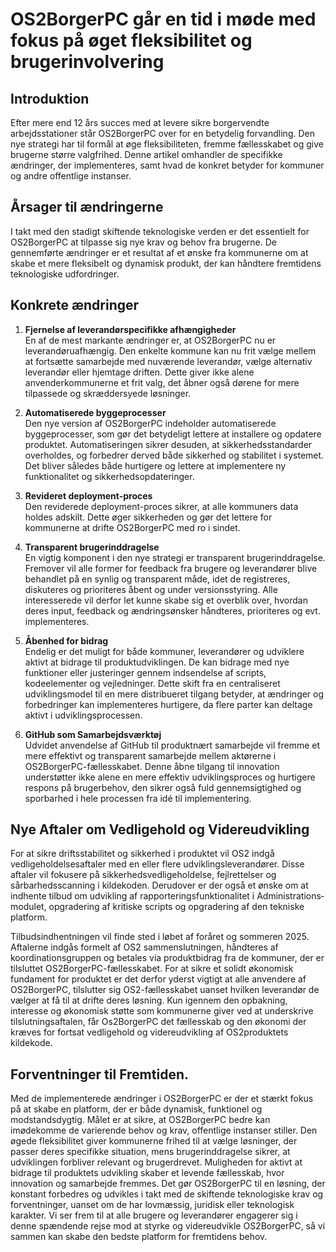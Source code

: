 # OS2BorgerPC går en tid i møde med fokus på øget fleksibilitet og brugerinvolvering

## Introduktion
Efter mere end 12 års succes med at levere sikre borgervendte arbejdsstationer står OS2BorgerPC over for en betydelig forvandling. Den nye strategi har til formål at øge fleksibiliteten, fremme fællesskabet og give brugerne større valgfrihed. Denne artikel omhandler de specifikke ændringer, der implementeres, samt hvad de konkret betyder for kommuner og andre offentlige instanser.

## Årsager til ændringerne
I takt med den stadigt skiftende teknologiske verden er det essentielt for OS2BorgerPC at tilpasse sig nye krav og behov fra brugerne. De gennemførte ændringer er et resultat af et ønske fra kommunerne om at skabe et mere fleksibelt og dynamisk produkt, der kan håndtere fremtidens teknologiske udfordringer.

## Konkrete ændringer
1. **Fjernelse af leverandørspecifikke afhængigheder**  
En af de mest markante ændringer er, at OS2BorgerPC nu er leverandøruafhængig. Den enkelte kommune kan nu frit vælge mellem at fortsætte samarbejde med nuværende leverandør, vælge alternativ leverandør eller hjemtage driften. Dette giver ikke alene anvenderkommunerne et frit valg, det åbner også dørene for mere tilpassede og skræddersyede løsninger.

2. **Automatiserede byggeprocesser**  
Den nye version af OS2BorgerPC indeholder automatiserede byggeprocesser, som gør det betydeligt lettere at installere og opdatere produktet. Automatiseringen sikrer desuden, at sikkerhedsstandarder overholdes, og forbedrer derved både sikkerhed og stabilitet i systemet. Det bliver således både hurtigere og lettere at implementere ny funktionalitet og sikkerhedsopdateringer.

3. **Revideret deployment-proces**  
Den reviderede deployment-proces sikrer, at alle kommuners data holdes adskilt. Dette øger sikkerheden og gør det lettere for kommunerne at drifte OS2BorgerPC med ro i sindet.

4. **Transparent brugerinddragelse**  
En vigtig komponent i den nye strategi er transparent brugerinddragelse. Fremover vil alle former for feedback fra brugere og leverandører blive behandlet på en synlig og transparent måde, idet de registreres, diskuteres og prioriteres åbent og under versionsstyring. Alle interesserede vil derfor let kunne skabe sig et overblik over, hvordan deres input, feedback og ændringsønsker håndteres, prioriteres og evt. implementeres.

5. **Åbenhed for bidrag**  
Endelig er det muligt for både kommuner, leverandører og udviklere aktivt at bidrage til produktudviklingen. De kan bidrage med nye funktioner eller justeringer gennem indsendelse af scripts, kodeelementer og vejledninger. Dette skift fra en centraliseret udviklingsmodel til en mere distribueret tilgang betyder, at ændringer og forbedringer kan implementeres hurtigere, da flere parter kan deltage aktivt i udviklingsprocessen.

6. **GitHub som Samarbejdsværktøj**  
Udvidet anvendelse af GitHub til produktnært samarbejde vil fremme et mere effektivt og transparent samarbejde mellem aktørerne i OS2BorgerPC-fællesskabet. Denne åbne tilgang til innovation understøtter ikke alene en mere effektiv udviklingsproces og hurtigere respons på brugerbehov, den sikrer også fuld gennemsigtighed og sporbarhed i hele processen fra idé til implementering.

## Nye Aftaler om Vedligehold og Videreudvikling
For at sikre driftsstabilitet og sikkerhed i produktet vil OS2 indgå vedligeholdelsesaftaler med en eller flere udviklingsleverandører. Disse aftaler vil fokusere på sikkerhedsvedligeholdelse, fejlrettelser og sårbarhedsscanning i kildekoden.
Derudover er der også et ønske om at indhente tilbud om udvikling af rapporteringsfunktionalitet i Administrations­modulet, opgradering af kritiske scripts og opgradering af den tekniske platform.

Tilbudsindhentningen vil finde sted i løbet af foråret og sommeren 2025. Aftalerne indgås formelt af OS2 sammenslutningen, håndteres af koordinationsgruppen og betales via produktbidrag fra de kommuner, der er tilsluttet OS2BorgerPC-fællesskabet. 
For at sikre et solidt økonomisk fundament for produktet er det derfor yderst vigtigt at alle anvendere af OS2BorgerPC, tilslutter sig OS2-fællesskabet uanset hvilken leverandør de vælger at få til at drifte deres løsning. Kun igennem den opbakning, interesse og økonomisk støtte som kommunerne giver ved at underskrive tilslutningsaftalen, får Os2BorgerPC det fællesskab og den økonomi der kræves for fortsat vedligehold og videreudvikling af OS2produktets kildekode.

## Forventninger til Fremtiden.

Med de implementerede ændringer i OS2BorgerPC er der et stærkt fokus på at skabe en platform, der er både dynamisk, funktionel og modstandsdygtig. Målet er at sikre, at OS2BorgerPC bedre kan imødekomme de varierende behov og krav, offentlige instanser stiller. Den øgede fleksibilitet giver kommunerne frihed til at vælge løsninger, der passer deres specifikke situation, mens brugerinddragelse sikrer, at udviklingen forbliver relevant og brugerdrevet. 
Muligheden for aktivt at bidrage til produktets udvikling skaber et levende fællesskab, hvor innovation og samarbejde fremmes. Det gør OS2BorgerPC til en løsning, der konstant forbedres og udvikles i takt med de skiftende teknologiske krav og forventninger, uanset om de har lovmæssig, juridisk eller teknologisk karakter. 
Vi ser frem til at alle brugere og leverandører engagerer sig i denne spændende rejse mod at styrke og videreudvikle OS2BorgerPC, så vi sammen kan skabe den bedste platform for fremtidens behov.


